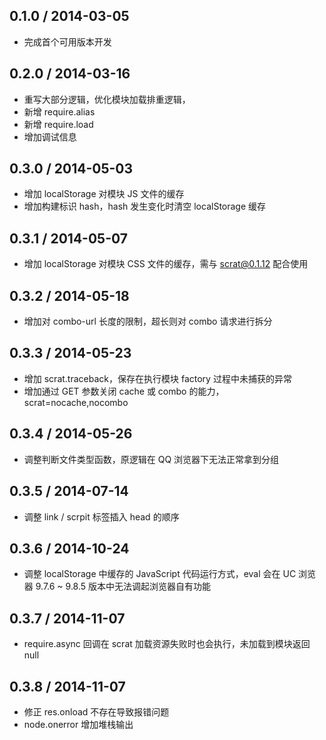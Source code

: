 0.1.0 / 2014-03-05
------------------

* 完成首个可用版本开发

0.2.0 / 2014-03-16
------------------

* 重写大部分逻辑，优化模块加载排重逻辑，
* 新增 require.alias
* 新增 require.load
* 增加调试信息

0.3.0 / 2014-05-03
------------------

* 增加 localStorage 对模块 JS 文件的缓存
* 增加构建标识 hash，hash 发生变化时清空 localStorage 缓存

0.3.1 / 2014-05-07
------------------

* 增加 localStorage 对模块 CSS 文件的缓存，需与 scrat@0.1.12 配合使用

0.3.2 / 2014-05-18
------------------

* 增加对 combo-url 长度的限制，超长则对 combo 请求进行拆分

0.3.3 / 2014-05-23
------------------

* 增加 scrat.traceback，保存在执行模块 factory 过程中未捕获的异常
* 增加通过 GET 参数关闭 cache 或 combo 的能力，scrat=nocache,nocombo

0.3.4 / 2014-05-26
------------------

* 调整判断文件类型函数，原逻辑在 QQ 浏览器下无法正常拿到分组

0.3.5 / 2014-07-14
------------------

* 调整 link / scrpit 标签插入 head 的顺序

0.3.6 / 2014-10-24
------------------

* 调整 localStorage 中缓存的 JavaScript 代码运行方式，eval 会在 UC 浏览器 9.7.6 ~ 9.8.5 版本中无法调起浏览器自有功能

0.3.7 / 2014-11-07
------------------

* require.async 回调在 scrat 加载资源失败时也会执行，未加载到模块返回 null

0.3.8 / 2014-11-07
------------------

* 修正 res.onload 不存在导致报错问题
* node.onerror 增加堆栈输出